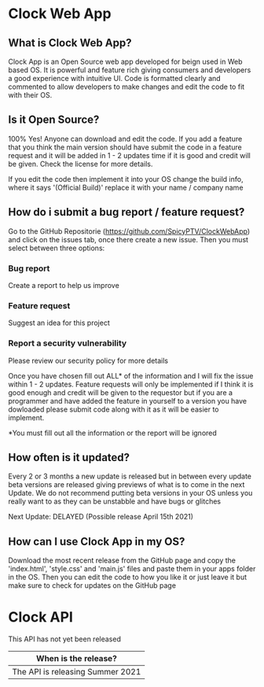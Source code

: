 # Clock Web App

## What is Clock Web App?

Clock App is an Open Source web app developed for beign used in Web based OS. It is powerful and feature rich giving consumers and developers a good experience with intuitive UI. Code is formatted clearly and commented to allow developers to make changes and edit the code to fit with their OS.

## Is it Open Source?

100% Yes! Anyone can download and edit the code. If you add a feature that you think the main version should have submit the code in a feature request and it will be added in 1 - 2 updates time if it is good and credit will be given. Check the license for more details.

If you edit the code then implement it into your OS change the build info, where it says '(Official Build)' replace it with your name / company name

## How do i submit a bug report / feature request?

Go to the GitHub Repositorie (https://github.com/SpicyPTV/ClockWebApp) and click on the issues tab, once there create a new issue. Then you must select between three options:

### Bug report
Create a report to help us improve

### Feature request
Suggest an idea for this project

### Report a security vulnerability
Please review our security policy for more details

Once you have chosen fill out ALL* of the information and I will fix the issue within 1 - 2 updates. Feature requests will only be implemented if I think it is good enough and credit will be given to the requestor but if you are a programmer and have added the feature in yourself to a version you have dowloaded please submit code along with it as it will be easier to implement.

*You must fill out all the information or the report will be ignored

## How often is it updated?

Every 2 or 3 months a new update is released but in between every update beta versions are released giving previews of what is to come in the next Update. We do not recommend putting beta versions in your OS unless you really want to as they can be unstabble and have bugs or glitches

Next Update: DELAYED (Possible release April 15th 2021)

## How can I use Clock App in my OS?

Download the most recent release from the GitHub page and copy the 'index.html', 'style.css' and 'main.js' files and paste them in your apps folder in the OS. Then you can edit the code to how you like it or just leave it but make sure to check for updates on the GitHub page

# Clock API

This API has not yet been released


| When is the release?             |
| ----------------------------------
| The API is releasing Summer 2021 |

